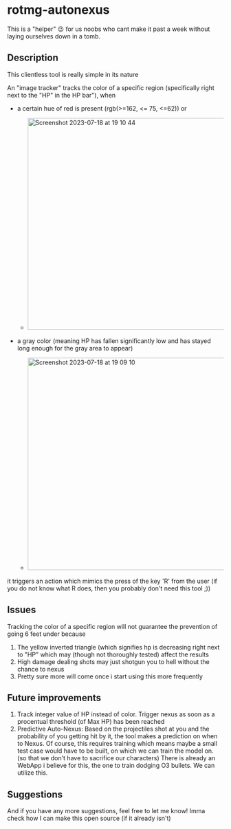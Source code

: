 # rotmg-autonexus
This is a "helper" 😉 for us noobs who cant make it past a week without laying ourselves down in a tomb. 

## Description
This clientless tool is really simple in its nature


An "image tracker" tracks the color of a specific region (specifically right next to the "HP" in the HP bar"), when 
- a certain hue of red is present (rgb(>=162, <= 75, <=62)) or
  - <img width="493" alt="Screenshot 2023-07-18 at 19 10 44" src="https://github.com/aimanalrafi/rotmg-autonexus/assets/80934568/16cf8022-06ab-4988-899d-47d78f82d05b">
 
- a gray color (meaning HP has fallen significantly low and has stayed long enough for the gray area to appear)
  - <img width="494" alt="Screenshot 2023-07-18 at 19 09 10" src="https://github.com/aimanalrafi/rotmg-autonexus/assets/80934568/6042b6c7-ed4b-424b-bc37-bcb173a01be1">

it triggers an action which mimics the press of the key 'R' from the user (if you do not know what R does, then you probably don't need this tool ;))

## Issues
Tracking the color of a specific region will not guarantee the prevention of going 6 feet under because
1. The yellow inverted triangle (which signifies hp is decreasing right next to "HP" which may (though not thoroughly tested) affect the results
2. High damage dealing shots may just shotgun you to hell without the chance to nexus
3. Pretty sure more will come once i start using this more frequently

## Future improvements
1. Track integer value of HP instead of color. Trigger nexus as soon as a procentual threshold (of Max HP) has been reached
2. Predictive Auto-Nexus: Based on the projectiles shot at you and the probability of you getting hit by it, the tool makes a prediction on when to Nexus. Of course, this requires training which means maybe a small test case would have to be built, on which we can train the model on. (so that we don't have to sacrifice our characters) There is already an WebApp i believe for this, the one to train dodging O3 bullets. We can utilize this.

## Suggestions
And if you have any more suggestions, feel free to let me know! Imma check how I can make this open source (if it already isn't)
